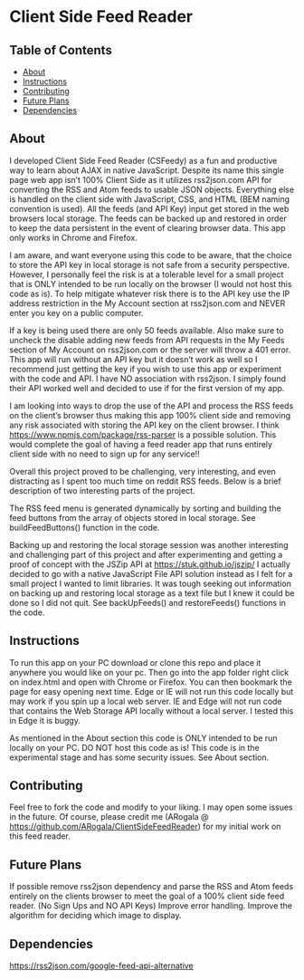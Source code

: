 # Client Side Feed Reader

## Table of Contents

* [About](#about)
* [Instructions](#instructions)
* [Contributing](#contributing)
* [Future Plans](#future-plans)
* [Dependencies](#dependencies)

## About

I developed Client Side Feed Reader (CSFeedy) as a fun and productive way to learn about AJAX in native JavaScript. Despite its name this single page web app isn’t 100% Client Side as it utilizes rss2json.com API for converting the RSS and Atom feeds to usable JSON objects. Everything else is handled on the client side with JavaScript, CSS, and HTML (BEM naming convention is used). All the feeds (and API Key) input get stored in the web browsers local storage. The feeds can be backed up and restored in order to keep the data persistent in the event of clearing browser data. This app only works in Chrome and Firefox.

I am aware, and want everyone using this code to be aware, that the choice to store the API key in local storage is not safe from a security perspective. However, I personally feel the risk is at a tolerable level for a small project that is ONLY intended to be run locally on the browser (I would not host this code as is). To help mitigate whatever risk there is to the API key use the IP address restriction in the My Account section at rss2json.com and NEVER enter you key on a public computer.

If a key is being used there are only 50 feeds available. Also make sure to uncheck the disable adding new feeds from API requests in the My Feeds section of My Account on rss2json.com or the server will throw a 401 error. This app will run without an API key but it doesn’t work as well so I recommend just getting the key if you wish to use this app or experiment with the code and API. I have NO association with rss2json. I simply found their API worked well and decided to use if for the first version of my app.

I am looking into ways to drop the use of the API and process the RSS feeds on the client’s browser thus making this app 100% client side and removing any risk associated with storing the API key on the client browser. I think https://www.npmjs.com/package/rss-parser is a possible solution. This would complete the goal of having a feed reader app that runs entirely client side with no need to sign up for any service!!

Overall this project proved to be challenging, very interesting, and even distracting as I spent too much time on reddit RSS feeds. Below is a brief description of two interesting parts of the project.

The RSS feed menu is generated dynamically by sorting and building the feed buttons from the array of objects stored in local storage. See buildFeedButtons() function in the code.

Backing up and restoring the local storage session was another interesting and challenging part of this project and after experimenting and getting a proof of concept with the JSZip API at https://stuk.github.io/jszip/ I actually decided to go with a native JavaScript File API solution instead as I felt for a small project I wanted to limit libraries. It was tough seeking out information on backing up and restoring local storage as a text file but I knew it could be done so I did not quit. See backUpFeeds() and restoreFeeds() functions in the code.


## Instructions

To run this app on your PC download or clone this repo and place it anywhere you would like on your pc. Then go into the app folder right click on index.html and open with Chrome or Firefox. You can then bookmark the page for easy opening next time. Edge or IE will not run this code locally but may work if you spin up a local web server. IE and Edge will not run code that contains the Web Storage API locally without a local server. I tested this in Edge it is buggy.

As mentioned in the About section this code is ONLY intended to be run locally on your PC. DO NOT host this code as is! This code is in the experimental stage and has some security issues. See About section.

## Contributing

Feel free to fork the code and modify to your liking. I may open some issues in the future.
Of course, please credit me (ARogala @ https://github.com/ARogala/ClientSideFeedReader) for my initial work on this feed reader.

## Future Plans

If possible remove rss2json dependency and parse the RSS and Atom feeds entirely on the clients browser to meet the goal of a 100% client side feed reader. (No Sign Ups and NO API Keys)
Improve error handling.
Improve the algorithm for deciding which image to display.

## Dependencies
https://rss2json.com/google-feed-api-alternative





